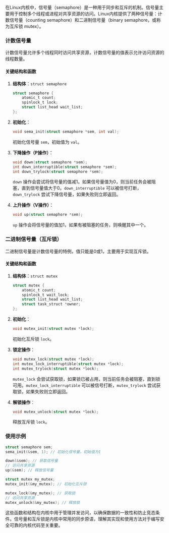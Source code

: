 在Linux内核中，信号量（semaphore）是一种用于同步和互斥的机制。信号量主要用于控制多个线程或进程对共享资源的访问。Linux内核提供了两种信号量：计数信号量（counting semaphore）和二进制信号量（binary semaphore，或称为互斥锁 mutex）。

### 计数信号量

计数信号量允许多个线程同时访问共享资源，计数信号量的值表示允许访问资源的线程数量。

#### 关键结构和函数

1. **结构体**：`struct semaphore`

   ```c
   struct semaphore {
       atomic_t count;
       spinlock_t lock;
       struct list_head wait_list;
   };
   ```

2. **初始化**：

   ```c
   void sema_init(struct semaphore *sem, int val);
   ```

   初始化信号量 `sem`，初始值为 `val`。

3. **下降操作（P操作）**：

   ```c
   void down(struct semaphore *sem);
   int down_interruptible(struct semaphore *sem);
   int down_trylock(struct semaphore *sem);
   ```

   `down` 操作会尝试将信号量的值减1。如果信号量值为0，则当前任务会被阻塞，直到信号量值大于0。`down_interruptible` 可以被信号打断，`down_trylock` 尝试下降信号量，如果失败则立即返回。

4. **上升操作（V操作）**：

   ```c
   void up(struct semaphore *sem);
   ```

   `up` 操作会将信号量的值加1，如果有被阻塞的任务，则唤醒其中一个。

### 二进制信号量（互斥锁）

二进制信号量是计数信号量的特例，值只能是0或1，主要用于实现互斥锁。

#### 关键结构和函数

1. **结构体**：`struct mutex`

   ```c
   struct mutex {
       atomic_t count;
       spinlock_t wait_lock;
       struct list_head wait_list;
       struct task_struct *owner;
   };
   ```

2. **初始化**：

   ```c
   void mutex_init(struct mutex *lock);
   ```

   初始化互斥锁 `lock`。

3. **锁定操作**：

   ```c
   void mutex_lock(struct mutex *lock);
   int mutex_lock_interruptible(struct mutex *lock);
   int mutex_trylock(struct mutex *lock);
   ```

   `mutex_lock` 会尝试获取锁，如果锁已被占用，则当前任务会被阻塞，直到锁可用。`mutex_lock_interruptible` 可以被信号打断，`mutex_trylock` 尝试获取锁，如果失败则立即返回。

4. **解锁操作**：

   ```c
   void mutex_unlock(struct mutex *lock);
   ```

   释放互斥锁 `lock`。

### 使用示例

```c
struct semaphore sem;
sema_init(&sem, 1); // 初始化信号量，初始值为1

down(&sem); // 获取信号量
// 访问共享资源
up(&sem); // 释放信号量
```

```c
struct mutex my_mutex;
mutex_init(&my_mutex); // 初始化互斥锁

mutex_lock(&my_mutex); // 获取锁
// 访问共享资源
mutex_unlock(&my_mutex); // 释放锁
```

这些函数和结构在内核中用于管理并发访问，以确保数据的一致性和防止竞态条件。信号量和互斥锁是内核中常用的同步原语，理解其实现和使用方法对于编写安全可靠的内核代码至关重要。